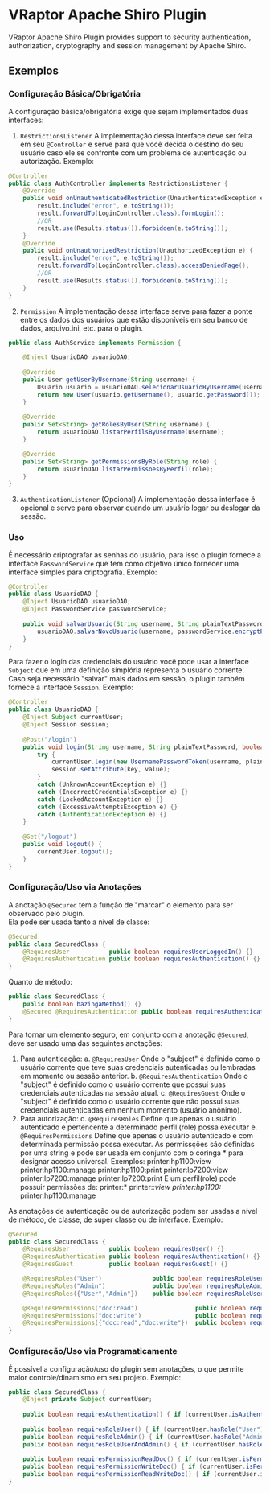 # VRaptor Apache Shiro Plugin

VRaptor Apache Shiro Plugin provides support to security authentication, authorization, cryptography and session management by Apache Shiro.

## Exemplos

### Configuração Básica/Obrigatória

A configuração básica/obrigatória exige que sejam implementados duas interfaces:
  1. <code>RestrictionsListener</code>
    A implementação dessa interface deve ser feita em seu <code>@Controller</code> e serve para que você decida o destino do seu usuário caso ele se confronte com um problema de autenticação ou autorização. Exemplo:

```java
@Controller
public class AuthController implements RestrictionsListener {
	@Override
	public void onUnauthenticatedRestriction(UnauthenticatedException e) {
		result.include("error", e.toString());
		result.forwardTo(LoginController.class).formLogin();
		//OR
		result.use(Results.status()).forbidden(e.toString());		
	}
	@Override
	public void onUnauthorizedRestriction(UnauthorizedException e) {
		result.include("error", e.toString());
		result.forwardTo(LoginController.class).accessDeniedPage();
		//OR
		result.use(Results.status()).forbidden(e.toString());		
	}
}
```
    
  2. <code>Permission</code>
    A implementação dessa interface serve para fazer a ponte entre os dados dos usuários que estão disponíveis em seu banco de dados, arquivo.ini, etc. para o plugin.
  
```java
public class AuthService implements Permission {

	@Inject UsuarioDAO usuarioDAO;
	
	@Override
	public User getUserByUsername(String username) {
		Usuario usuario = usuarioDAO.selecionarUsuarioByUsername(username);
		return new User(usuario.getUsername(), usuario.getPassword());
	}
 
	@Override
	public Set<String> getRolesByUser(String username) {
		return usuarioDAO.listarPerfilsByUsername(username);
	}

	@Override
	public Set<String> getPermissionsByRole(String role) {
		return usuarioDAO.listarPermissoesByPerfil(role);
	}
}
```

  3. <code>AuthenticationListener</code> (Opcional)
    A implementação dessa interface é opcional e serve para observar quando um usuário logar ou deslogar da sessão.

### Uso 

É necessário criptografar as senhas do usuário, para isso o plugin fornece a interface <code>PasswordService</code> que tem como objetivo único fornecer uma interface simples para criptografia.
Exemplo:

```java
@Controller
public class UsuarioDAO {
	@Inject UsuarioDAO usuarioDAO;
	@Inject PasswordService passwordService;
	
	public void salvarUsuario(String username, String plainTextPassword) {
		usuarioDAO.salvarNovoUsuario(username, passwordService.encryptPassword(plainTextPassword));
	}
}
```
 
Para fazer o login das credenciais do usuário você pode usar a interface <code>Subject</code> que em uma definição simplória representa o usuário corrente.
Caso seja necessário "salvar" mais dados em sessão, o plugin também fornece a interface <code>Session</code>.
Exemplo:

```java
@Controller
public class UsuarioDAO {
	@Inject Subject currentUser;
	@Inject Session session;
	
	@Post("/login")
	public void login(String username, String plainTextPassword, boolean remember) {
		try {
			currentUser.login(new UsernamePasswordToken(username, plainTextPassword, remember));
			session.setAttribute(key, value);
		} 
		catch (UnknownAccountException e) {} 
		catch (IncorrectCredentialsException e) {}
		catch (LockedAccountException e) {}
		catch (ExcessiveAttemptsException e) {}
		catch (AuthenticationException e) {}		
	}
	
	@Get("/logout")
	public void logout() {
		currentUser.logout();
	}
}
```

### Configuração/Uso via Anotações

A anotação <code>@Secured</code> tem a função de "marcar" o elemento para ser observado pelo plugin.  
Ela pode ser usada tanto a nível de classe:

```java
@Secured
public class SecuredClass {
	@RequiresUser			public boolean requiresUserLoggedIn() {}
	@RequiresAuthentication	public boolean requiresAuthentication() {}
}
```
  
Quanto de método:
  
```java
public class SecuredClass {
	public boolean bazingaMethod() {}
	@Secured @RequiresAuthentication public boolean requiresAuthentication() {}
}
```

Para tornar um elemento seguro, em conjunto com a anotação <code>@Secured</code>, deve ser usado uma das seguintes anotações:
  1. Para autenticação:
    a. <code>@RequiresUser</code>
      Onde o "subject" é definido como o usuário corrente que teve suas credenciais autenticadas ou lembradas em momento ou sessão anterior. 
    b. <code>@RequiresAuthentication</code>
      Onde o "subject" é definido como o usuário corrente que possui suas credenciais autenticadas na sessão atual.
    c. <code>@RequiresGuest</code>
      Onde o "subject" é definido como o usuário corrente que não possui suas credenciais autenticadas em nenhum momento (usuário anônimo).
  2. Para autorização:
    d. <code>@RequiresRoles</code>
      Define que apenas o usuário autenticado e pertencente a determinado perfil (role) possa executar 
    e. <code>@RequiresPermissions</code>
      Define que apenas o usuário autenticado e com determinada permissão possa executar. As permissções são definidas por uma string e pode ser usada em conjunto com o coringa * para designar acesso universal.
	Exemplos:
		printer:hp1100:view
		printer:hp1100:manage
		printer:hp1100:print
		printer:lp7200:view
		printer:lp7200:manage
		printer:lp7200:print
	E um perfil(role) pode possuir permissões de:
		printer:*
		printer:*:view
		printer:hp1100:*
		printer:hp1100:manage      

As anotações de autenticação ou de autorização podem ser usadas a nível de método, de classe, de super classe ou de interface.
Exemplo: 

```java
@Secured
public class SecuredClass {
	@RequiresUser			public boolean requiresUser() {}
	@RequiresAuthentication	public boolean requiresAuthentication() {}
	@RequiresGuest			public boolean requiresGuest() {}

	@RequiresRoles("User")				public boolean requiresRoleUser() {}
	@RequiresRoles("Admin")				public boolean requiresRoleAdmin() {}
	@RequiresRoles({"User","Admin"})	public boolean requiresRoleUserAndAdmin() {}

	@RequiresPermissions("doc:read")				public boolean requiresPermissionReadDoc() {}
	@RequiresPermissions("doc:write")				public boolean requiresPermissionWriteDoc() {}
	@RequiresPermissions({"doc:read","doc:write"})	public boolean requiresPermissionReadWriteDoc() {}
}
```

### Configuração/Uso via Programaticamente

É possível a configuração/uso do plugin sem anotações, o que permite maior controle/dinamismo em seu projeto.
Exemplo:

```java
public class SecuredClass {
	@Inject private Subject currentUser;
	
	public boolean requiresAuthentication() { if (currentUser.isAuthenticated()) {...} }
        
	public boolean requiresRoleUser() { if (currentUser.hasRole("User")) {...} }
	public boolean requiresRoleAdmin() { if (currentUser.hasRole("Admin")) {...} }
	public boolean requiresRoleUserAndAdmin() { if (currentUser.hasRoles(Arrays.AsList("User", "Admin"))) {...} }
        
	public boolean requiresPermissionReadDoc() { if (currentUser.isPermitted("doc:read")) {...} }
	public boolean requiresPermissionWriteDoc() { if (currentUser.isPermitted("doc:write")) {...} }
	public boolean requiresPermissionReadWriteDoc() { if (currentUser.isPermittedAll(Arrays.AsList("doc:read", "doc:write"))) {...} }
}
```
